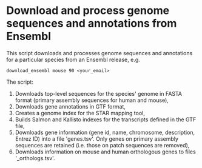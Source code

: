 Download and process genome sequences and annotations from Ensembl
==========

This script downloads and processes genome sequences and annotations for a particular species from an Ensembl release, e.g.

    download_ensembl mouse 90 <your_email>

The script:
1) Downloads top-level sequences for the species' genome in FASTA format (primary assembly sequences for human and mouse),
2) Downloads gene annotations in GTF format,
3) Creates a genome index for the STAR mapping tool,
4) Builds Salmon and Kallisto indexes for the transcripts defined in the GTF file,
5) Downloads gene information (gene id, name, chromosome, description, Entrez ID) into a
file 'genes.tsv'. Only genes on primary assembly sequences are retained (i.e.
those on patch sequences are removed),
6) Downloads information on mouse and human orthologous genes to files
'<species>_orthologs.tsv'.
